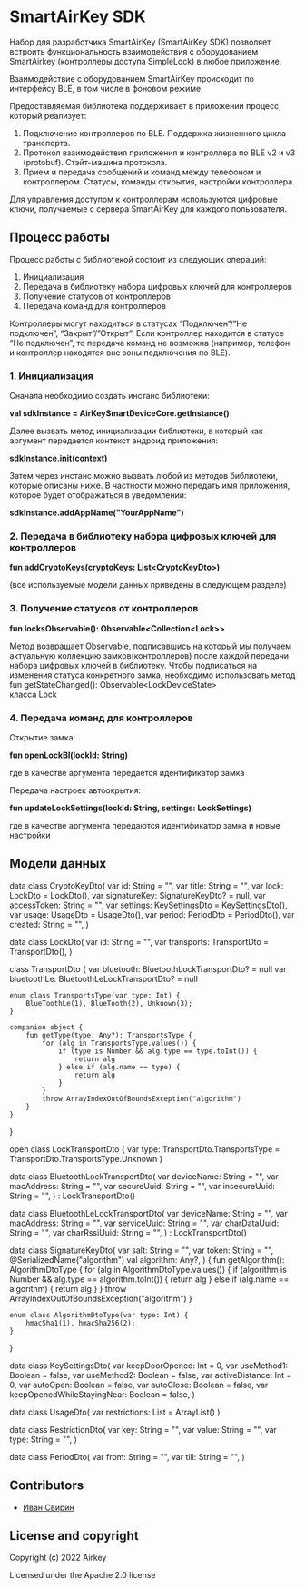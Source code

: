 # SmartAirKey SDK

Набор для разработчика SmartAirKey (SmartAirKey SDK) позволяет встроить функциональность взаимодействия с оборудованием SmartAirkey (контроллеры доступа SimpleLock)  в любое приложение.

Взаимодействие с оборудованием SmartAirKey происходит по интерфейсу BLE, в том числе в фоновом режиме.

Предоставляемая библиотека поддерживает в приложении процесс, который реализует:
1. Подключение контроллеров по BLЕ. Поддержка жизненного цикла транспорта.
2. Протокол взаимодействия приложения и контроллера по BLE v2 и v3 (protobuf). Стэйт-машина протокола.
3. Прием и передача сообщений и команд между телефоном и контроллером. Статусы, команды открытия, настройки контроллера.

Для управления доступом к контроллерам используются цифровые ключи, получаемые с сервера SmartAirKey для каждого пользователя.


## Процесс работы

Процесс работы с библиотекой состоит из следующих операций:
1. Инициализация 
2. Передача в библиотеку набора цифровых ключей для контроллеров
3. Получение статусов от контроллеров
4. Передача команд для контроллеров

Контроллеры могут находиться в статусах “Подключен”/”Не подключен”, “Закрыт”/”Открыт”. Если контроллер находится в статусе “Не подключен”, то передача команд не возможна (например, телефон и контроллер находятся вне зоны подключения по BLE).

### 1. Инициализация

Сначала необходимо создать инстанс библиотеки:  

**val sdkInstance = AirKeySmartDeviceCore.getInstance()**

Далее вызвать метод инициализации библиотеки, в который как аргумент передается контекст андроид приложения:  

**sdkInstance.init(context)**

Затем через инстанс можно вызвать любой из методов библиотеки, которые описаны ниже. В частности можно передать
имя приложения, которое будет отображаться в уведомлении:  

**sdkInstance.addAppName("YourAppName")**

### 2. Передача в библиотеку набора цифровых ключей для контроллеров

**fun addCryptoKeys(cryptoKeys: List\<CryptoKeyDto>)**

(все используемые модели данных приведены в следующем разделе)

### 3. Получение статусов от контроллеров

**fun locksObservable(): Observable\<Collection\<Lock>>**

Метод возвращает Observable, подписавшись на который мы получаем актуальную  коллекцию замков(контроллеров) 
после каждой передачи набора цифровых ключей в библиотеку. Чтобы подписаться на изменения статуса конкретного замка,
необходимо использовать метод  
fun getStateChanged(): Observable\<LockDeviceState>  
класса Lock
    
### 4. Передача команд для контроллеров

Открытие замка:
    
**fun openLockBl(lockId: String)**

где в качестве аргумента передается идентификатор замка  


Передача настроек автоокрытия:
    
**fun updateLockSettings(lockId: String, settings: LockSettings)**

где в качестве аргумента передаются идентификатор замка и новые настройки

## Модели данных

data class CryptoKeyDto(
    var id: String = "",
    var title: String = "",
    var lock: LockDto = LockDto(),
    var signatureKey: SignatureKeyDto? = null,
    var accessToken: String = "",
    var settings: KeySettingsDto = KeySettingsDto(),
    var usage: UsageDto = UsageDto(),
    var period: PeriodDto = PeriodDto(),
    var created: String = "",
)

data class LockDto(
    var id: String = "",
    var transports: TransportDto = TransportDto(),
)

class TransportDto {
    var bluetooth: BluetoothLockTransportDto? = null
    var bluetoothLe: BluetoothLeLockTransportDto? = null

    enum class TransportsType(var type: Int) {
        BlueToothLe(1), BlueTooth(2), Unknown(3);
    }

    companion object {
        fun getType(type: Any?): TransportsType {
            for (alg in TransportsType.values()) {
                if (type is Number && alg.type == type.toInt()) {
                    return alg
                } else if (alg.name == type) {
                    return alg
                }
            }
            throw ArrayIndexOutOfBoundsException("algorithm")
        }
    }
}

open class LockTransportDto {
    var type: TransportDto.TransportsType = TransportDto.TransportsType.Unknown
}

data class BluetoothLockTransportDto(
    var deviceName: String = "",
    var macAddress: String = "",
    var secureUuid: String = "",
    var insecureUuid: String = "",
) : LockTransportDto()

data class BluetoothLeLockTransportDto(
    var deviceName: String = "",
    var macAddress: String = "",
    var serviceUuid: String = "",
    var charDataUuid: String = "",
    var charRssiUuid: String = "",
) : LockTransportDto()

data class SignatureKeyDto(
    var salt: String = "",
    var token: String = "",
    @SerializedName("algorithm")
    val algorithm: Any?,
) {
    fun getAlgorithm(): AlgorithmDtoType {
        for (alg in AlgorithmDtoType.values()) {
            if (algorithm is Number && alg.type == algorithm.toInt()) {
                return alg
            } else if (alg.name == algorithm) {
                return alg
            }
        }
        throw ArrayIndexOutOfBoundsException("algorithm")
    }

    enum class AlgorithmDtoType(var type: Int) {
        hmacSha1(1), hmacSha256(2);
    }
}

data class KeySettingsDto(
    var keepDoorOpened: Int = 0,
    var useMethod1: Boolean = false,
    var useMethod2: Boolean = false,
    var activeDistance: Int = 0,
    var autoOpen: Boolean = false,
    var autoClose: Boolean = false,
    var keepOpenedWhileStayingNear: Boolean = false,
)

data class UsageDto(
    var restrictions: List<RestrictionDto> = ArrayList<RestrictionDto>()
)

data class RestrictionDto(
    var key: String = "",
    var value: String = "",
    var type: String = "",
)

data class PeriodDto(
    var from: String = "",
    var till: String = "",
)

## Contributors

- [Иван Свирин](svirinivanvladimir@gmail.com)


## License and copyright
Copyright (c) 2022 Airkey

Licensed under the Apache 2.0 license
